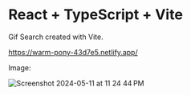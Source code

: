 # React + TypeScript + Vite

Gif Search created with Vite.

https://warm-pony-43d7e5.netlify.app/

Image: 

![Screenshot 2024-05-11 at 11 24 44 PM](https://github.com/rmaharba/Gifs-Search/assets/32307933/d9f204a4-fccd-4de9-8118-4b81b38ee41f)
